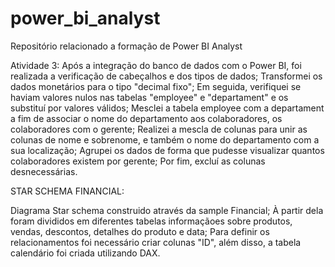 # power_bi_analyst

Repositório relacionado a formação de Power BI Analyst

Atividade 3:
Após a integração do banco de dados com o Power BI, foi realizada a verificação de cabeçalhos e dos tipos de dados;
Transformei os dados monetários para o tipo "decimal fixo";
Em seguida, verifiquei se haviam valores nulos nas tabelas "employee" e "departament" e os substituí por valores válidos;
Mesclei a tabela employee com a departament a fim de associar o nome do departamento aos colaboradores, os colaboradores com o gerente;
Realizei a mescla de colunas para unir as colunas de nome e sobrenome, e também o nome do departamento com a sua localização;
Agrupei os dados de forma que pudesse visualizar quantos colaboradores existem por gerente;
Por fim, excluí as colunas desnecessárias.



STAR SCHEMA FINANCIAL:

Diagrama Star schema construido através da sample Financial;
À partir dela foram divididos em diferentes tabelas informaçãoes sobre produtos, vendas, descontos, detalhes do produto e data;
Para definir os relacionamentos foi necessário criar colunas "ID", além disso, a tabela calendário foi criada utilizando DAX.

